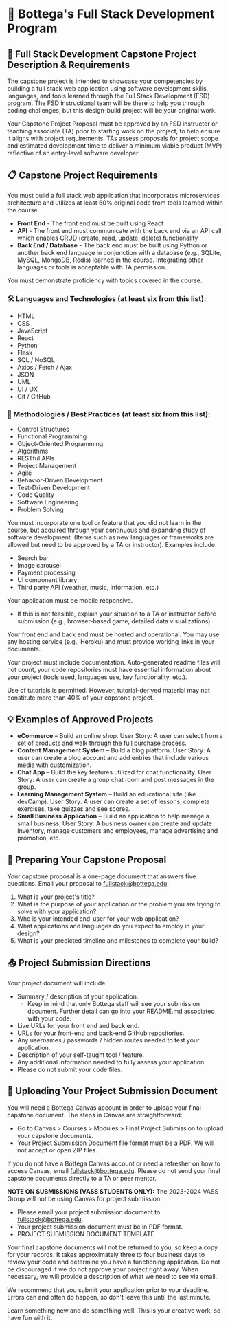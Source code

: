# 🚀 Bottega's Full Stack Development Program

## 💎 Full Stack Development Capstone Project Description & Requirements

The capstone project is intended to showcase your competencies by building a full stack web application using software development skills, languages, and tools learned through the Full Stack Development (FSD) program. The FSD instructional team will be there to help you through coding challenges, but this design-build project will be your original work.

Your Capstone Project Proposal must be approved by an FSD instructor or teaching associate (TA) prior to starting work on the project, to help ensure it aligns with project requirements. TAs assess proposals for project scope and estimated development time to deliver a minimum viable product (MVP) reflective of an entry-level software developer.

## 📋 Capstone Project Requirements

You must build a full stack web application that incorporates microservices architecture and utilizes at least 60% original code from tools learned within the course.
  - **Front End** - The front end must be built using React
  - **API** - The front end must communicate with the back end via an API call which enables CRUD (create, read, update, delete) functionality
  - **Back End / Database** - The back end must be built using Python or another back end language in conjunction with a database (e.g., SQLite, MySQL, MongoDB, Redis) learned in the course. Integrating other languages or tools is acceptable with TA permission.

You must demonstrate proficiency with topics covered in the course.

### 🛠️ Languages and Technologies (at least six from this list):
- HTML
- CSS
- JavaScript
- React
- Python
- Flask
- SQL / NoSQL
- Axios / Fetch / Ajax
- JSON
- UML
- UI / UX
- Git / GitHub

### 📐 Methodologies / Best Practices (at least six from this list):
- Control Structures
- Functional Programming
- Object-Oriented Programming
- Algorithms
- RESTful APIs
- Project Management
- Agile
- Behavior-Driven Development
- Test-Driven Development
- Code Quality
- Software Engineering
- Problem Solving

You must incorporate one tool or feature that you did not learn in the course, but acquired through your continuous and expanding study of software development. (Items such as new languages or frameworks are allowed but need to be approved by a TA or instructor). Examples include:
  - Search bar
  - Image carousel
  - Payment processing
  - UI component library
  - Third party API (weather, music, information, etc.)

Your application must be mobile responsive.
  - If this is not feasible, explain your situation to a TA or instructor before submission (e.g., browser-based game, detailed data visualizations).

Your front end and back end must be hosted and operational. You may use any hosting service (e.g., Heroku) and must provide working links in your documents.

Your project must include documentation. Auto-generated readme files will not count, your code repositories must have essential information about your project (tools used, languages use, key functionality, etc.).

Use of tutorials is permitted. However, tutorial-derived material may not constitute more than 40% of your capstone project.

## 💡 Examples of Approved Projects

- **eCommerce** – Build an online shop. User Story: A user can select from a set of products and walk through the full purchase process.
- **Content Management System** – Build a blog platform. User Story: A user can create a blog account and add entries that include various media with customization.
- **Chat App** – Build the key features utilized for chat functionality. User Story: A user can create a group chat room and post messages in the group.
- **Learning Management System** – Build an educational site (like devCamp). User Story: A user can create a set of lessons, complete exercises, take quizzes and see scores.
- **Small Business Application** – Build an application to help manage a small business. User Story: A business owner can create and update inventory, manage customers and employees, manage advertising and promotion, etc.

## 📝 Preparing Your Capstone Proposal

Your capstone proposal is a one-page document that answers five questions. Email your proposal to fullstack@bottega.edu.

1. What is your project's title?
2. What is the purpose of your application or the problem you are trying to solve with your application?
3. Who is your intended end-user for your web application?
4. What applications and languages do you expect to employ in your design?
5. What is your predicted timeline and milestones to complete your build?

## 📤 Project Submission Directions

Your project document will include:

- Summary / description of your application.
  - Keep in mind that only Bottega staff will see your submission document. Further detail can go into your README.md associated with your code.
- Live URLs for your front end and back end.
- URLs for your front-end and back-end GitHub repositories.
- Any usernames / passwords / hidden routes needed to test your application.
- Description of your self-taught tool / feature.
- Any additional information needed to fully assess your application.
- Please do not submit your code files.

## 🔗 Uploading Your Project Submission Document

You will need a Bottega Canvas account in order to upload your final capstone document. The steps in Canvas are straightforward:

- Go to Canvas > Courses > Modules > Final Project Submission to upload your capstone documents.
- Your Project Submission Document file format must be a PDF. We will not accept or open ZIP files.

If you do not have a Bottega Canvas account or need a refresher on how to access Canvas, email fullstack@bottega.edu. Please do not send your final capstone documents directly to a TA or peer mentor.

**NOTE ON SUBMISSIONS (VASS STUDENTS ONLY):** The 2023-2024 VASS Group will not be using Canvas for project submission.
- Please email your project submission document to fullstack@bottega.edu.
- Your project submission document must be in PDF format.
- PROJECT SUBMISSION DOCUMENT TEMPLATE

Your final capstone documents will not be returned to you, so keep a copy for your records. It takes approximately three to four business days to review your code and determine you have a functioning application. Do not be discouraged if we do not approve your project right away. When necessary, we will provide a description of what we need to see via email.

We recommend that you submit your application prior to your deadline. Errors can and often do happen, so don't leave this until the last minute.

Learn something new and do something well. This is your creative work, so have fun with it.